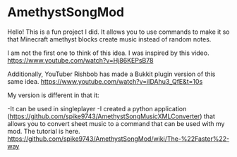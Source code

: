 # AmethystSongMod

Hello! This is a fun project I did. It allows you to use commands to make it so that Minecraft amethyst blocks create music instead of random notes. 

I am not the first one to think of this idea. I was inspired by this video. https://www.youtube.com/watch?v=Hj86KEPsB78

Additionally, YouTuber Rishbob has made a Bukkit plugin version of this same idea. https://www.youtube.com/watch?v=iIDAhu3_QfE&t=10s

My version is different in that it:

  -It can be used in singleplayer
  -I created a python application (https://github.com/spike9743/AmethystSongMusicXMLConverter) that allows you to convert sheet music to a command that can be used with my mod. The tutorial is here. https://github.com/spike9743/AmethystSongMod/wiki/The-%22Faster%22-way
